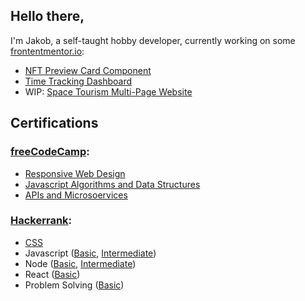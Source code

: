 ## Hello there,

I'm Jakob, a self-taught hobby developer, currently working on some [frontentmentor.io](https://www.frontendmentor.io):

- [NFT Preview Card Component](https://github.com/Jak-Ch-ll/FM_NFT-Preview-Card-Component)
- [Time Tracking Dashboard](https://github.com/Jak-Ch-ll/FM_time-tracking-dashboard)
- WIP: [Space Tourism Multi-Page Website](https://github.com/Jak-Ch-ll/FM-space-tourism-website)

## Certifications

### [freeCodeCamp](https://www.freecodecamp.org/jak-ch-ll):

- [Responsive Web Design](https://www.freecodecamp.org/certification/jak-ch-ll/responsive-web-design)
- [Javascript Algorithms and Data Structures](https://www.freecodecamp.org/certification/jak-ch-ll/javascript-algorithms-and-data-structures)
- [APIs and Microsoervices](https://www.freecodecamp.org/certification/jak-ch-ll/apis-and-microservices)

### [Hackerrank](https://www.hackerrank.com/jak_ch_ll):

- [CSS](https://www.hackerrank.com/certificates/a5deaf318496)
- Javascript ([Basic](https://www.hackerrank.com/certificates/fbcf7c5d7950), [Intermediate](https://www.hackerrank.com/certificates/f9dfb2581127))
- Node ([Basic](https://www.hackerrank.com/certificates/bc64d1a27739), [Intermediate](https://www.hackerrank.com/certificates/787a91c09e86))
- React ([Basic](https://www.hackerrank.com/certificates/aef13e67c31a))
- Problem Solving ([Basic](https://www.hackerrank.com/certificates/fc021ff4a865))
